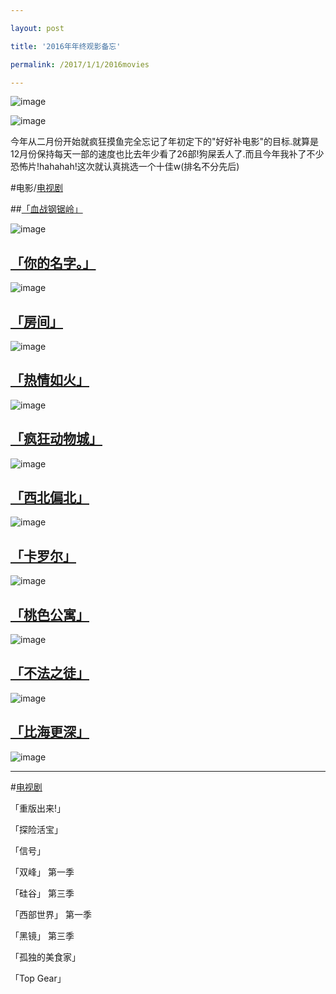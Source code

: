 ```yaml
---

layout: post

title: '2016年年终观影备忘'

permalink: /2017/1/1/2016movies

---
```


![image](http://ww2.sinaimg.cn/large/5b77c064gw1fbb0ftjgrpj20jn0q9aem.jpg)

![image](http://ww1.sinaimg.cn/large/5b77c064gw1fbb0f2otpij20mj0f6wfp.jpg)

​	今年从二月份开始就疯狂摸鱼完全忘记了年初定下的"好好补电影"的目标.就算是12月份保持每天一部的速度也比去年少看了26部!狗屎丢人了.而且今年我补了不少恐怖片!hahahah!这次就认真挑选一个十佳w(排名不分先后)

#电影/[电视剧](#anchor1)

##[「血战钢锯岭」](https://movie.douban.com/subject/26325320)

![image](http://ww3.sinaimg.cn/large/5b77c064gw1fbb3b0nmi7j20h80qktb4.jpg)

## [「你的名字。」](https://movie.douban.com/subject/26683290)

![image](http://ww4.sinaimg.cn/large/5b77c064gw1fbb3ehuaugj20hs0p4n28.jpg)

## [「房间」](https://movie.douban.com/subject/25724855)

![image](http://ww1.sinaimg.cn/large/5b77c064gw1fbb3j0vi0lj21k92bcnpd.jpg)

## [「热情如火」](https://movie.douban.com/subject/1292574)

![image](http://ww3.sinaimg.cn/large/5b77c064gw1fbb3kozrokj21081jkn7g.jpg)

## [「疯狂动物城」](https://movie.douban.com/subject/25662329)

![image](http://ww2.sinaimg.cn/large/5b77c064gw1fbb3ppwej2j20b90gogpd.jpg)

## [「西北偏北」](https://movie.douban.com/subject/1295872)

![image](http://ww3.sinaimg.cn/large/5b77c064gw1fbb3rm9kwyj20m80xck39.jpg)

## [「卡罗尔」](https://movie.douban.com/subject/10757577)

![image](http://ww1.sinaimg.cn/large/5b77c064gw1fbb3t7i7gkj21kw2c8hdu.jpg)

## [「桃色公寓」](https://movie.douban.com/subject/1394218)

![image](http://ww3.sinaimg.cn/large/5b77c064gw1fbb3w31w4gj20sw18gwl9.jpg)

## [「不法之徒」](https://movie.douban.com/subject/1301798)

![image](http://ww1.sinaimg.cn/large/5b77c064gw1fbb3zcifikj20yn1as4ar.jpg)

## [「比海更深」](https://movie.douban.com/subject/26694988)

![image](http://ww2.sinaimg.cn/large/5b77c064gw1fbb4040jhej20xc1ay16k.jpg)



___

#[电视剧](id:anchor1)

「重版出来!」

「探险活宝」

「信号」

「双峰」 第一季

「硅谷」 第三季

「西部世界」 第一季

「黑镜」 第三季

「孤独的美食家」

「Top Gear」

